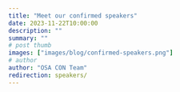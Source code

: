 ```yaml
---
title: "Meet our confirmed speakers"
date: 2023-11-22T10:00:00
description: ""
summary: ""
# post thumb
images: ["images/blog/confirmed-speakers.png"]
# author
author: "OSA CON Team"
redirection: speakers/
---
```

